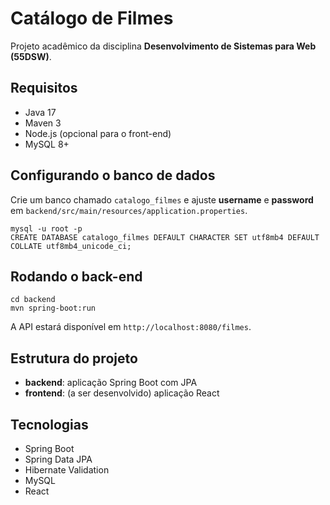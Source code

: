 # Catálogo de Filmes

Projeto acadêmico da disciplina **Desenvolvimento de Sistemas para Web (55DSW)**.

## Requisitos
- Java 17
- Maven 3
- Node.js (opcional para o front-end)
- MySQL 8+

## Configurando o banco de dados
Crie um banco chamado `catalogo_filmes` e ajuste **username** e **password** em `backend/src/main/resources/application.properties`.

```
mysql -u root -p
CREATE DATABASE catalogo_filmes DEFAULT CHARACTER SET utf8mb4 DEFAULT COLLATE utf8mb4_unicode_ci;
```

## Rodando o back-end
```
cd backend
mvn spring-boot:run
```

A API estará disponível em `http://localhost:8080/filmes`.

## Estrutura do projeto
- **backend**: aplicação Spring Boot com JPA
- **frontend**: (a ser desenvolvido) aplicação React

## Tecnologias
- Spring Boot
- Spring Data JPA
- Hibernate Validation
- MySQL
- React
